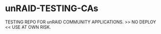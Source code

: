 # unRAID-TESTING-CAs
TESTING REPO FOR unRAID COMMUNITY APPLICATIONS. >> NO DEPLOY &lt;&lt; USE AT OWN RISK.
